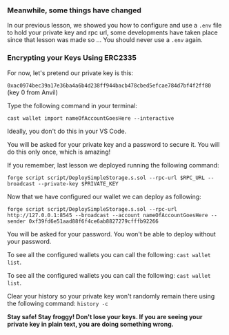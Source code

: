 ### Meanwhile, some things have changed

In our previous lesson, we showed you how to configure and use a `.env` file to hold your private key and rpc url, some developments have taken place since that lesson was made so ... You should never use a `.env` again.

### Encrypting your Keys Using ERC2335

For now, let's pretend our private key is this:

`0xac0974bec39a17e36ba4a6b4d238ff944bacb478cbed5efcae784d7bf4f2ff80` (key 0 from Anvil)

Type the following command in your terminal:

```solidity
cast wallet import nameOfAccountGoesHere --interactive
```

Ideally, you don't do this in your VS Code.

You will be asked for your private key and a password to secure it. You will do this only once, which is amazing!

If you remember, last lesson we deployed running the following command:

```solidity 
forge script script/DeploySimpleStorage.s.sol --rpc-url $RPC_URL --broadcast --private-key $PRIVATE_KEY
```

Now that we have configured our wallet we can deploy as following:

```solidity
forge script script/DeploySimpleStorage.s.sol --rpc-url http://127.0.0.1:8545 --broadcast --account nameOfAccountGoesHere --sender 0xf39fd6e51aad88f6f4ce6ab8827279cfffb92266
```

You will be asked for your password. You won't be able to deploy without your password.

To see all the configured wallets you can call the following: `cast wallet list`.

To see all the configured wallets you can call the following: `cast wallet list`. 

Clear your history so your private key won't randomly remain there using the following command: `history -c `

**Stay safe! Stay froggy! Don't lose your keys. If you are seeing your private key in plain text, you are doing something wrong.**